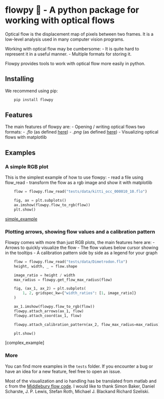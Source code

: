 # flowpy 💾 - A python package for working with optical flows

Optical flow is the displacement map of pixels between two frames. It is a low-level analysis used in many computer vision programs.

Working with optical flow may be cumbersome:
    - It is quite hard to represent it in a useful manner.
    - Multiple formats for storing it.

Flowpy provides tools to work with optical flow more easily in python.

## Installing

We recommend using pip:

```bash
    pip install flowpy
```

## Features

The main features of flowpy are:
    - Opening / writing optical flows two formats:
        - *.flo* (as defined [here](http://vision.middlebury.edu/flow/))
        - *.png* (as defined [here](http://www.cvlibs.net/datasets/kitti/eval_scene_flow.php?benchmark=flow))
    - Visualizing optical flows with matplotlib

## Examples

### A simple RGB plot

This is the simplest example of how to use flowpy:
    - read a file using flow_read
    - transform the flow as a rgb image and show it with matplotlib

```python
    flow = flowpy.flow_read("tests/data/kitti_occ_000010_10.flo")

    fig, ax = plt.subplots()
    ax.imshow(flowpy.flow_to_rgb(flow))
    plt.show()
```

[simple_example]

### Plotting arrows, showing flow values and a calibration pattern

Flowpy comes with more than just RGB plots, the main features here are:
    - Arrows to quickly visualize the flow
    - The flow values below cursor showing in the tooltips
    - A calibration pattern side by side as a legend for your graph

```python
    flow = flowpy.flow_read("tests/data/Dimetrodon.flo")
    height, width, _ = flow.shape

    image_ratio = height / width
    max_radius = flowpy.get_flow_max_radius(flow)

    fig, (ax_1, ax_2) = plt.subplots(
        1, 2, gridspec_kw={"width_ratios": [1, image_ratio]}
    )

    ax_1.imshow(flowpy.flow_to_rgb(flow))
    flowpy.attach_arrows(ax_1, flow)
    flowpy.attach_coord(ax_1, flow)

    flowpy.attach_calibration_pattern(ax_2, flow_max_radius=max_radius)

    plt.show()
```

[complex_example]

### More

You can find more examples in the `tests` folder.
If you encounter a bug or have an idea for a new feature, feel free to open an issue.

Most of the visualization and io handling has be translated from matlab and c from the [Middlebury flow code](http://vision.middlebury.edu/flow/code/flow-code/).
I would like to thank Simon Baker, Daniel Scharste, J. P. Lewis, Stefan Roth, Michael J. Blackand Richard Szeliski.

[simple_example]: https://github.com/mickaelseznec/flowpy/raw/master/static/example_0.png "Displaying an optical flow as an RGB image"
[complex example]: https://github.com/mickaelseznec/flowpy/raw/master/static/example_1.png "Displaying an optical flow as an RGB image with arrows, tooltip and legend"
